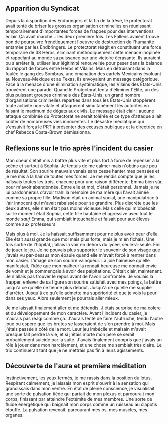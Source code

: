 ## Apparition du Syndicat 

Depuis la disparition des Endbringers et la fin de la trève, le protectorat avait tenté de briser les grosses organisation criminelles en réunissant temporairement d'importantes forces de frappes pour des interventions éclair. Ça avait marché… les deux première fois. Les Fallens avaient trouvé bon de poursuivre frénétiquement l'oeuvre de destruction de l'humanité entamée par les Endbringers. Le protectorat réagit en constituant une force temporaire de 38 Héros, éliminant méthodiquement cette menace inopinée et rappelant au monde sa puissance par une victoire écrasante. Ils auraient pu s'arrêter là, utiliser leur légitimité renouvellée pour peser dans la balance du rapport de forces entre Héros et Vilains. Mais en détruisant dans la foulée le gang des Sombras, une émanation des cartels Mexicains évoluant au Nouveau-Mexique et au Texas, ils envoyaient un message catégorique. Face à la menace d'une élimination systématique, les Vilains des États-Unis trouvèrent une parade. Quand le Protectorat tenta d'éliminer l'Elite, un des plus puissant groupes criminels des États-Unis, un grand nombre d'organisations criminelles réparties dans tous les États-Unis stoppèrent toute activité non-vitale et attaquèrent simultanément les autorités en faisant le maximum de dégats aux civils. Le message était clair : aucune attaque combinée du Protectorat ne serait tolérée et ce type d'attaque allait coûter de nombreuses vies innocentes. Le désastre médiatique qui s'ensuivit força le PRT à présenter des excuses publiques et la directrice en chef Rebecca Costa-Brown démissionna.

## Reflexions sur le trio après l'incident du casier

Mon coeur s'était mis à battre plus vite et plus fort à force de repenser à la scène et surtout à Sophia. Je tentais de me calmer mais n'obtins que peu de résultat. Son sourire mauvais venais sans cesse hanter mes pensées et je me mis à la haïr de toutes mes forces. Je me rendis compte que je les haïssais toutes les trois, chacune pour une raison différente. Emma bien sûr, pour m'avoir abandonnée. Entre elle et moi, c'était personnel. Jamais je ne lui pardonnerais d'avoir trahi la mémoire de ma mère qui l'avait aimée comme sa propre fille. Madison était un animal social, une manipulatrice à l'air innocent qui m'avait rabaissée pour se grandire. Plus discrète que les deux autres, elle n'en était pas moins vicieuse. Mais celle qui m'obsédait sur le moment était Sophia, cette fille hautaine et agressive avec tout le monde *sauf* Emma, qui semblait intouchable et faisait peur aux élèves comme aux professeurs.

Mais plus à moi. Je la haïssait suffisamment pour ne plus avoir peur d'elle. Elle était aussi grande que moi mais plus forte, mais je m'en fichais. Une fois sortie de l'hôpital, j'allais la voir en dehors du lycée, seule-à-seule. Fini de jouer le jeu. Je ne pouvais plus supporter le souvenir de son visage que j'avais vu par-dessus mon épaule quand elle m'avait forcé à rentrer dans mon casier. L'image de son sourire vainqueur. La joie haineuse qu'elle manifestait, l'idée que mon malheur la rendait heureuse me donnait envie de vomir et je commençais à avoir des palpitations. C'était clair, maintenant. Je n'allais pas trouver le repos avant de l'avoir confrontée. Je voulais la frapper, enlever de sa figure son sourire satisfait avec mes poings, la battre jusqu'à ce qu'elle ne tienne plus debout. Jusqu'à ce qu'elle me supplie d'arrêter. Jusqu'à ce qu'elle admette ma supériorité et que je vois la peur dans ses yeux. Alors seulement je pourrais aller mieux.

Je me laissait finalement aller et me détendis. J'étais surprise de ma colère et du développement de mon caractère. Avant l'incident du casier, je n'aurais pas réagi comme ça. J'aurais tenté de faire l'autruche, tendu l'autre joue ou espéré que les brutes se lasseraient de s'en prendre à moi. Mais j'étais passée à côté de la mort. Leur jeu imbécile et malsain m'avait presque fait perdre la vie, et si j'étais morte mon père se serait probablement suicidé par la suite. J'avais finalement compris que j'avais un rôle à jouer dans mon harcèlement, et une chose me semblait très claire. Le trio continuerait tant que je ne mettrais pas fin à leurs agissements.

## Découverte de l'aura et première méditation

Instinctivement, les yeux fermés, je me rassis dans la position du lotus. Respirant calmement, je laissais mon esprit s'ouvrir à la sensation qui grandissais dans mon ventre. En état de pleine conscience, je visualisait une sorte de pulsation tiède qui partait de mon plexus et parcourait mon corps, finissant par atteindre l'extémité de mes membres. Une sorte de fluide énergétique qui baignait mon corps comme un ruisseau au clapotis étouffé. La pulsation revenait, parcourant mes os, mes muscles, mes organes.  